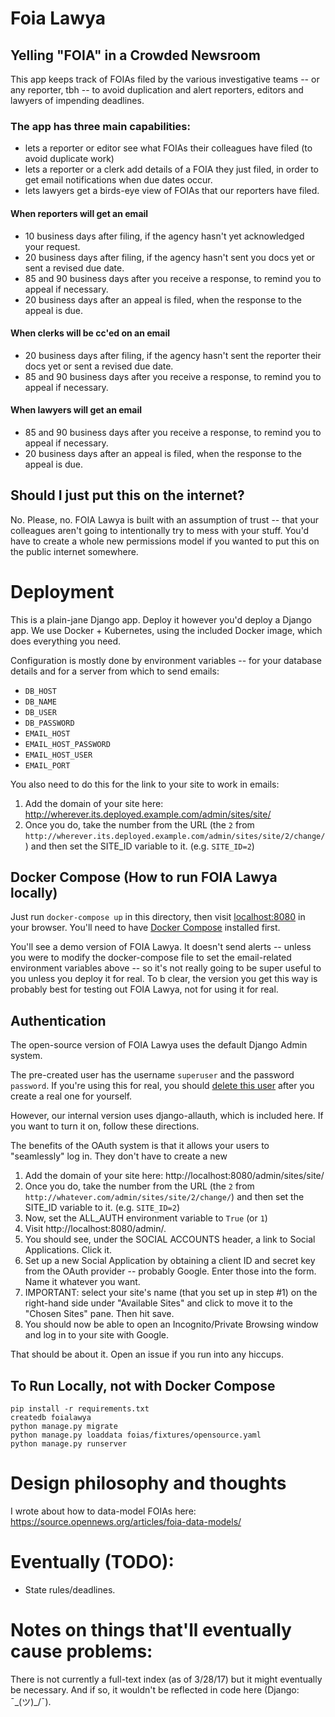 Foia Lawya
==========

Yelling "FOIA" in a Crowded Newsroom
------------------------------------

This app keeps track of FOIAs filed by the various investigative teams -- or any reporter, tbh -- to avoid duplication and alert reporters, editors and lawyers of impending deadlines.

### The app has three main capabilities:

- lets a reporter or editor see what FOIAs their colleagues have filed (to avoid duplicate work)
- lets a reporter or a clerk add details of a FOIA they just filed, in order to get email notifications when due dates occur.
- lets lawyers get a birds-eye view of FOIAs that our reporters have filed.

#### When reporters will get an email

- 10 business days after filing, if the agency hasn't yet acknowledged your request.
- 20 business days after filing, if the agency hasn't sent you docs yet or sent a revised due date.
- 85 and 90 business days after you receive a response, to remind you to appeal if necessary.
- 20 business days after an appeal is filed, when the response to the appeal is due.

#### When clerks will be cc'ed on an email

- 20 business days after filing, if the agency hasn't sent the reporter their docs yet or sent a revised due date.
- 85 and 90 business days after you receive a response, to remind you to appeal if necessary. 

#### When lawyers will get an email

- 85 and 90 business days after you receive a response, to remind you to appeal if necessary.
- 20 business days after an appeal is filed, when the response to the appeal is due.

Should I just put this on the internet?
---------------------------------------

No. Please, no. FOIA Lawya is built with an assumption of trust -- that your colleagues aren't going to intentionally try to mess with your stuff. You'd have to create a whole new permissions model if you wanted to put this on the public internet somewhere.

Deployment
==========

This is a plain-jane Django app. Deploy it however you'd deploy a Django app. We use Docker + Kubernetes, using the included Docker image, which does everything you need.

Configuration is mostly done by environment variables -- for your database details and for a server from which to send emails: 

- `DB_HOST`
- `DB_NAME`
- `DB_USER`
- `DB_PASSWORD`
- `EMAIL_HOST`
- `EMAIL_HOST_PASSWORD`
- `EMAIL_HOST_USER`
- `EMAIL_PORT`

You also need to do this for the link to your site to work in emails: 

1. Add the domain of your site here: http://wherever.its.deployed.example.com/admin/sites/site/
2. Once you do, take the number from the URL (the `2` from `http://wherever.its.deployed.example.com/admin/sites/site/2/change/`) and then set the SITE_ID variable to it. (e.g. `SITE_ID=2`)


Docker Compose (How to run FOIA Lawya locally)
----------------------------------------------

Just run `docker-compose up` in this directory, then visit [localhost:8080](http://localhost:8080) in your browser. You'll need to have [Docker Compose](https://docs.docker.com/compose/install/) installed first.

You'll see a demo version of FOIA Lawya. It doesn't send alerts -- unless you were to modify the docker-compose file to set the email-related environment variables above -- so it's not really going to be super useful to you unless you deploy it for real. To b clear, the version you get this way is probably best for testing out FOIA Lawya, not for using it for real.

Authentication
--------------

The open-source version of FOIA Lawya uses the default Django Admin system. 

The pre-created user has the username `superuser` and the password `password`. If you're using this for real, you should [delete this user](http://localhost:8080/admin/auth/user/1/change/) after you create a real one for yourself.

However, our internal version uses django-allauth, which is included here. If you want to turn it on, follow these directions.

The benefits of the OAuth system is that it allows your users to "seamlessly" log in. They don't have to create a new

1. Add the domain of your site here: http://localhost:8080/admin/sites/site/
2. Once you do, take the number from the URL (the `2` from `http://whatever.com/admin/sites/site/2/change/`) and then set the SITE_ID variable to it. (e.g. `SITE_ID=2`)
3. Now, set the ALL_AUTH environment variable to `True` (or `1`)
4. Visit http://localhost:8080/admin/.
5. You should see, under the SOCIAL ACCOUNTS header, a link to Social Applications. Click it.
6. Set up a new Social Application by obtaining a client ID and secret key from the OAuth provider -- probably Google. Enter those into the form. Name it whatever you want.
7. IMPORTANT: select your site's name (that you set up in step #1) on the right-hand side under "Available Sites" and click to move it to the "Chosen Sites" pane. Then hit save.
8. You should now be able to open an Incognito/Private Browsing window and log in to your site with Google.

That should be about it. Open an issue if you run into any hiccups.

To Run Locally, not with Docker Compose
---------------------------------------
```
pip install -r requirements.txt 
createdb foialawya
python manage.py migrate
python manage.py loaddata foias/fixtures/opensource.yaml
python manage.py runserver
```

Design philosophy and thoughts
==============================

I wrote about how to data-model FOIAs here: https://source.opennews.org/articles/foia-data-models/

Eventually (TODO):
==================
- State rules/deadlines.

Notes on things that'll eventually cause problems:
==================================================

There is not currently a full-text index (as of 3/28/17) but it might eventually be necessary. And if so, it wouldn't be reflected in code here (Django: ¯\_(ツ)_/¯).

